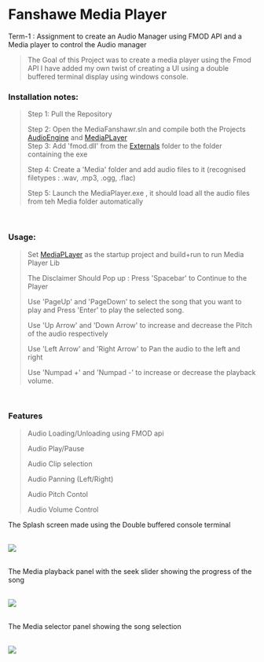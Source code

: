 # Fanshawe Media Player <br>
 Term-1 : Assignment to create an Audio Manager using FMOD API and a Media player to control the Audio manager <br>

 > The Goal of this Project was to create a media player using the Fmod API
 > I have added my own twist of creating a UI using a double buffered terminal display using windows console.

   
### Installation notes:<br>


> Step 1: Pull the Repository<br>
>
> Step 2: Open the MediaFanshawr.sln and compile both the Projects [AudioEngine](https://github.com/RedBellPepperoni/MediaFundamentals/blob/main/AudioEngine/AudioEngine.vcxproj "AudioEngine") and [MediaPLayer](https://github.com/RedBellPepperoni/MediaFundamentals/blob/main/MediaPlayer/MediaPlayer.vcxproj "MediaPlayer")<br>
> Step 3: Add 'fmod.dll' from the [Externals](https://github.com/RedBellPepperoni/FanshaweMediaPlayer/tree/main/External/fmod/core/lib "Fmod Library") folder to the folder containing the exe
>
> Step 4: Create a 'Media' folder and add audio files to it (recognised filetypes : .wav, .mp3, .ogg, .flac)
> 
> Step 5: Launch the MediaPlayer.exe , it should load all the audio files from teh Media folder automatically
<br>



### Usage:<br>

> Set [MediaPLayer](https://github.com/RedBellPepperoni/MediaFundamentals/blob/main/MediaPlayer/MediaPlayer.vcxproj "MediaPlayer") as the startup project and build+run to run Media Player Lib<br>
>
> The Disclaimer Should Pop up : Press 'Spacebar' to Continue to the Player<br>
>
> Use 'PageUp' and 'PageDown' to select the song that you want to play and Press 'Enter' to play the selected song.
>
> Use 'Up Arrow' and 'Down Arrow' to increase and decrease the Pitch of the audio respectively
>
> Use 'Left Arrow' and 'Right Arrow' to Pan the audio to the left and right
>
> Use 'Numpad +' and 'Numpad -' to increase or decrease the playback volume.

<br>


### Features<br>


> Audio Loading/Unloading using FMOD api
> 
> Audio Play/Pause
>
> Audio Clip selection
>
> Audio Panning (Left/Right)
>
> Audio Pitch Contol
>
> Audio Volume Control
> 

 The Splash screen made using the Double buffered console terminal 
<br>
<br>

 ![](https://github.com/RedBellPepperoni/MediaFundamentals/blob/main/mediaDisclaimer.gif)
<br>
<br>


 The Media playback panel with the seek slider showing the progress of the song
<br>
<br>

 ![](https://github.com/RedBellPepperoni/MediaFundamentals/blob/main/mediaPlayback.gif)
<br>
<br>

 The Media selector panel showing the song selection
<br>
<br>

 ![](https://github.com/RedBellPepperoni/MediaFundamentals/blob/main/mediaSelect.gif)
<br>
<br>

